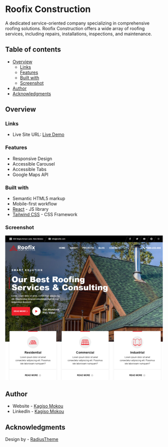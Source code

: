 # Roofix Construction

A dedicated service-oriented company specializing in comprehensive roofing solutions. Roofix Construction offers a wide array of roofing services, including repairs, installations, inspections, and maintenance.

## Table of contents

- [Overview](#overview)
  - [Links](#links)
  - [Features](#features)
  - [Built with](#built-with)
  - [Screenshot](#screenshot)
- [Author](#author)
- [Acknowledgments](#acknowledgments)

## Overview

### Links

- Live Site URL: [Live Demo](https://kagiso31.github.io/roofix-construction)

### Features

- Responsive Design
- Accessible Carousel
- Accessible Tabs
- Google Maps API

### Built with

- Semantic HTML5 markup
- Mobile-first workflow
- [React](https://reactjs.org/) - JS library
- [Tailwind CSS](https://tailwindcss.com/) - CSS Framework

### Screenshot

![](./roofix-construction-home.png)

## Author

- Website - [Kagiso Mokou](https://kagiso31.github.io/portfolio)
- LinkedIn - [Kagiso Mokou](https://www.linkedin.com/in/kagiso-mokou-50824a264)

## Acknowledgments

Design by - [RadiusTheme](https://www.radiustheme.com/)
